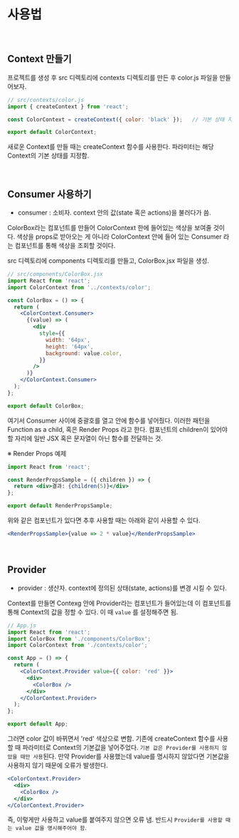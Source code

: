# 사용법

<br/>

## Context 만들기

프로젝트를 생성 후 src 디렉토리에 contexts 디렉토리를 만든 후  color.js 파일을 만들어보자.

```javascript
// src/contexts/color.js
import { createContext } from 'react';

const ColorContext = createContext({ color: 'black' });   // 기본 상태 지정

export default ColorContext;
```

새로운 Context를 만들 때는 createContext 함수를 사용한다. 파라미터는 해당 Context의 기본 상태를 지정함.

<br/>

## Consumer 사용하기

- consumer : 소비자. context 안의 값(state 혹은 actions)을 불러다가 씀.

ColorBox라는 컴포넌트를 만들어 ColorContext 한에 들어있는 색상을 보여줄 것이다. 색상을 props로 받아오는 게 아니라 ColorContext 안에 들어 있는 Consumer 라는 컴포넌트를 통해 색상을 조회할 것이다.

src 디렉토리에 components 디렉토리를 만들고, ColorBox.jsx 파일을 생성.

```jsx
// src/components/ColorBox.jsx
import React from 'react';
import ColorContext from '../contexts/color';

const ColorBox = () => {
  return (
    <ColorContext.Consumer>
      {(value) => (
        <div
          style={{
            width: '64px',
            height: '64px',
            background: value.color,
          }}
        />
      )}
    </ColorContext.Consumer>
  );
};

export default ColorBox;
```

여기서 Consumer 사이에 중괄호를 열고 안에 함수를 넣어줬다. 이러한 패턴을 Function as a child, 혹은 Render Props 라고 한다. 컴포넌트의 children이 있어야 할 자리에 일반 JSX 혹은 문자열이 아닌 함수를 전달하는 것.

※ Render Props 예제

```jsx
import React from 'react';

const RenderPropsSample = ({ children }) => {
  return <div>결과: {children(5)}</div>
};

export default RenderPropsSample;
```

위와 같은 컴포넌트가 있다면 추후 사용할 때는 아래와 같이 사용할 수 있다.

```jsx
<RenderPropsSample>{value => 2 * value}</RenderPropsSample>
```

<br/>

## Provider

- provider : 생산자. context에 정의된 상태(state, actions)를 변경 시킬 수 있다.

Context를 만들면  Contexg 안에 Provider라는 컴포넌트가 들어있는데 이 컴포넌트를 통해 Context의 값을 정할 수 있다. 이 때 `value` 를 설정해주면 됨.

```jsx
// App.js
import React from 'react';
import ColorBox from './components/ColorBox';
import ColorContext from './contexts/color';

const App = () => {
  return (
    <ColorContext.Provider value={{ color: 'red' }}>
      <div>
        <ColorBox />
      </div>
    </ColorContext.Provider>
  );
};

export default App;
```

그러면 color 값이 바뀌면서 'red' 색상으로 변함. 기존에 createContext 함수를 사용할 때 파라미터로 Context의 기본값을 넣어주었다. `기본 값은 Provider를 사용하지 않았을 때만 사용`된다. 만약 Provider를 사용했는데 value를 명시하지 않았다면 기본값을 사용하지 않기 때문에 오류가 발생한다.

```jsx
<ColorContext.Provider>
  <div>
    <ColorBox />
  </div>
</ColorContext.Provider>
```

즉, 이렇게만 사용하고 value를 붙여주지 않으면 오류 냄. 반드시 `Provider를 사용할 때는 value 값을 명시해주어야 함`.

